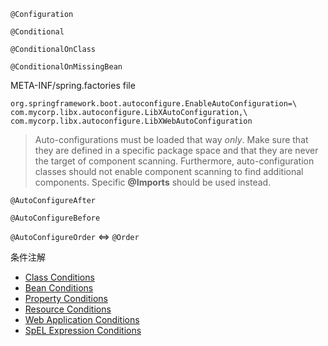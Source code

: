 `@Configuration`

`@Conditional`

`@ConditionalOnClass`

`@ConditionalOnMissingBean`



META-INF/spring.factories file

```
org.springframework.boot.autoconfigure.EnableAutoConfiguration=\
com.mycorp.libx.autoconfigure.LibXAutoConfiguration,\
com.mycorp.libx.autoconfigure.LibXWebAutoConfiguration
```

> Auto-configurations must be loaded that way *only*. Make sure that they are defined in a specific package space and that they are never the target of component scanning. Furthermore, auto-configuration classes should not enable component scanning to find additional components. Specific **@Imports** should be used instead.

`@AutoConfigureAfter`

 `@AutoConfigureBefore`

`@AutoConfigureOrder` <=> `@Order`



条件注解

- [Class Conditions](https://docs.spring.io/spring-boot/docs/2.4.4/reference/html/spring-boot-features.html#boot-features-class-conditions)
- [Bean Conditions](https://docs.spring.io/spring-boot/docs/2.4.4/reference/html/spring-boot-features.html#boot-features-bean-conditions)
- [Property Conditions](https://docs.spring.io/spring-boot/docs/2.4.4/reference/html/spring-boot-features.html#boot-features-property-conditions)
- [Resource Conditions](https://docs.spring.io/spring-boot/docs/2.4.4/reference/html/spring-boot-features.html#boot-features-resource-conditions)
- [Web Application Conditions](https://docs.spring.io/spring-boot/docs/2.4.4/reference/html/spring-boot-features.html#boot-features-web-application-conditions)
- [SpEL Expression Conditions](https://docs.spring.io/spring-boot/docs/2.4.4/reference/html/spring-boot-features.html#boot-features-spel-conditions)


